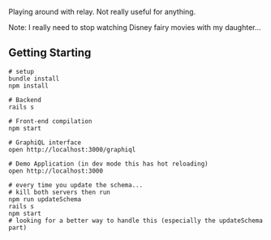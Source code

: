 Playing around with relay. Not really useful for anything.

Note: I really need to stop watching Disney fairy movies with my daughter...

## Getting Starting
````
# setup
bundle install
npm install

# Backend
rails s

# Front-end compilation
npm start

# GraphiQL interface
open http://localhost:3000/graphiql

# Demo Application (in dev mode this has hot reloading)
open http://localhost:3000

# every time you update the schema...
# kill both servers then run
npm run updateSchema
rails s
npm start
# looking for a better way to handle this (especially the updateSchema part)
````
